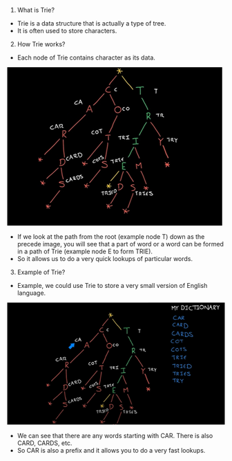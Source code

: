 1. What is Trie?

+ Trie is a data structure that is actually a type of tree.
+ It is often used to store characters.

2. How Trie works?

+ Each node of Trie contains character as its data.

![](../Images/word-stored-in-trie.PNG)

+ If we look at the path from the root (example node T) down as the precede image, you will see that a part of word or a word can be formed in a path of Trie (example node E to form TRIE).
+ So it allows us to do a very quick lookups of particular words.

3. Example of Trie?

+ Example, we could use Trie to store a very small version of English language.

![](../Images/trie-dictionary.PNG)

+ We can see that there are any words starting with CAR. There is also CARD, CARDS, etc.
+ So CAR is also a prefix and it allows you to do a very fast lookups.
